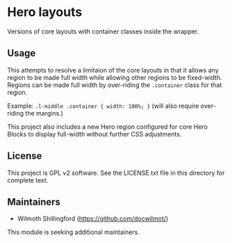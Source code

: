 Hero layouts
=======================

Versions of core layouts with container classes inside the wrapper.

Usage
-----

This attempts to resolve a limitaion of the core layouts in that it allows any 
region to be made full width while allowing other regions to be fixed-width. 
Regions can be made full width by over-riding the `.container` class for that 
region.

Example:
`.l-middle .container { width: 100%; }`
(will also require over-riding the margins.)

This project also includes a new Hero region configured for core Hero Blocks 
to display full-width without further CSS adjustments.


License
-------

This project is GPL v2 software. See the LICENSE.txt file in this directory for
complete text.

Maintainers
-----------

- Wilmoth Shillingford (https://github.com/docwilmot/)

This module is seeking additional maintainers.
